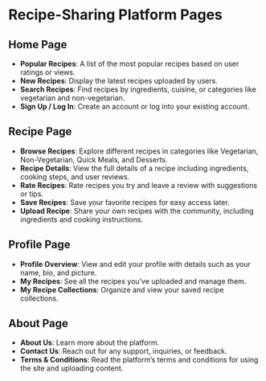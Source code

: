 # Recipe-Sharing Platform Pages

## Home Page

- **Popular Recipes**: A list of the most popular recipes based on user ratings or views.
- **New Recipes**: Display the latest recipes uploaded by users.
- **Search Recipes**: Find recipes by ingredients, cuisine, or categories like vegetarian and non-vegetarian.
- **Sign Up / Log In**: Create an account or log into your existing account.

## Recipe Page

- **Browse Recipes**: Explore different recipes in categories like Vegetarian, Non-Vegetarian, Quick Meals, and Desserts.
- **Recipe Details**: View the full details of a recipe including ingredients, cooking steps, and user reviews.
- **Rate Recipes**: Rate recipes you try and leave a review with suggestions or tips.
- **Save Recipes**: Save your favorite recipes for easy access later.
- **Upload Recipe**: Share your own recipes with the community, including ingredients and cooking instructions.

## Profile Page

- **Profile Overview**: View and edit your profile with details such as your name, bio, and picture.
- **My Recipes**: See all the recipes you’ve uploaded and manage them.
- **My Recipe Collections**: Organize and view your saved recipe collections.

## About Page

- **About Us**: Learn more about the platform.
- **Contact Us**: Reach out for any support, inquiries, or feedback.
- **Terms & Conditions**: Read the platform’s terms and conditions for using the site and uploading content.
